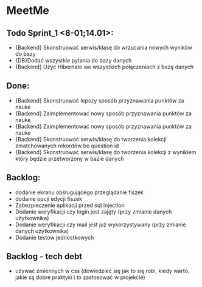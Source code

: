 # MeetMe


## Todo Sprint_1 <8-01;14.01>:
- {Backend} Skonstruować serwis/klasę do wrzucania nowych wyników do bazy
- {DB}Dodać wszystkie pytania do bazy danych
- {Backend} Użyć Hibernate we wszystkich połączeniach z bazą danych

## Done:
- {Backend} Skonstruować lepszy sposób przyznawania punktów za nauke
- {Backend} Zaimplementować nowy sposób przyznawania punktów za nauke
- {Backend} Zaimplementować nowy sposób przyznawania punktów za nauke
- {Backend} Skonstruować serwis/klasę do tworzenia kolekcji zmatchowanych rekordów bo question id
- {Backend} Skonstruować serwis/klasę do tworzenia kolekcji z wynikiem który będzie przetworzony w bazie danych


## Backlog:
- dodanie ekranu obsługującego przeglądanie fiszek
- dodanie opcji edycji fiszek
- Zabezpieczenie aplikacji przed sql injection
- Dodanie weryfikacji czy login jest zajęty (przy zmianie danych użytkownika)
- Dodanie weryfikacji czy mail jest już wykorzystywany (przy zmianie danych użytkownika)
- Dodanie testów jednostkowych

## Backlog - tech debt
- używać zmiennych w css (dowiedzieć się jak to się robi, kiedy warto, jakie są dobre praktyki i to zastosować w projekcie)

